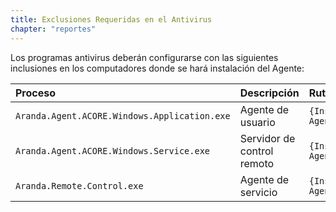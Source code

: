 ```yaml
---
title: Exclusiones Requeridas en el Antivirus
chapter: "reportes"
---
```


Los programas antivirus deberán configurarse con las siguientes inclusiones en los computadores donde se hará instalación del Agente:

| **Proceso** | **Descripción** | **Ruta** |
| :---------- | :-------------- | :------- |
| `Aranda.Agent.ACORE.Windows.Application.exe` | Agente de usuario | `{InstallDir}\Aranda\Aranda Agent 9` |
| `Aranda.Agent.ACORE.Windows.Service.exe` | Servidor de control remoto | `{InstallDir}\Aranda\Aranda Agent 9` |
| `Aranda.Remote.Control.exe` | Agente de servicio | `{InstallDir}\Aranda\Aranda Agent 9` |
